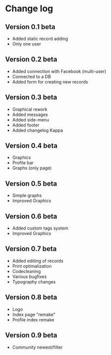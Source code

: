 Change log
==========

Version 0.1 beta
----------------
* Added static record adding
* Only one user

Version 0.2 beta
----------------
* Added connection with Facebook (multi-user)
* Connected to a DB
* Added form for creating new records

Version 0.3 beta
----------------
* Graphical rework
* Added messages
* Added side-menu
* Added footer
* Added changelog Kappa

Version 0.4 beta
----------------
* Graphics
* Profile bar
* Graphs (only page)

Version 0.5 beta
----------------
* Simple graphs
* Improved Graphics

Version 0.6 beta
----------------
* Added custom tags system
* Improved Graphics

Version 0.7 beta
----------------
* Added editing of records
* Print optimalization
* Codecleaning
* Various bugfixes
* Typography changes

Version 0.8 beta
----------------
* Logo
* Index page "remake"
* Profile index remake

Version 0.9 beta
----------------
* Community newest/filter
